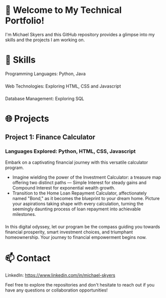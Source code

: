 # 🚀 Welcome to My Technical Portfolio!

I'm Michael Skyers and this GitHub repository provides a glimpse into my skills and the projects I am working on.

# 🔧 Skills
Programming Languages: Python, Java
###
Web Technologies: Exploring HTML, CSS and Javascript
###
Database Management: Exploring SQL

# 🌐 Projects
## Project 1: Finance Calculator
### Languages Explored: Python, HTML, CSS, Javascript
Embark on a captivating financial journey with this versatile calculator program. 
* Imagine wielding the power of the Investment Calculator: a treasure map offering two distinct paths — Simple Interest for steady gains and Compound Interest for exponential wealth growth.
* Transition to the Home Loan Repayment Calculator, affectionately named "Bond," as it becomes the blueprint to your dream home. Picture your aspirations taking shape with every calculation, turning the seemingly daunting process of loan repayment into achievable milestones.
###
In this digital odyssey, let our program be the compass guiding you towards financial prosperity, smart investment choices, and triumphant homeownership. Your journey to financial empowerment begins now.

# 📫 Contact
LinkedIn: https://www.linkedin.com/in/michael-skyers

Feel free to explore the repositories and don't hesitate to reach out if you have any questions or collaboration opportunities!
